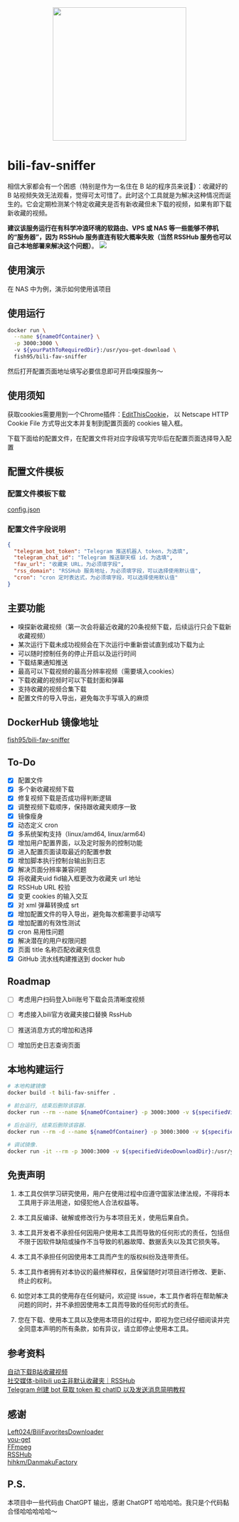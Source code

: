 <div align=center>
<img src="https://picbed-1253377077.cos.ap-guangzhou.myqcloud.com/img/202302121317373.png" width="300" height="300"/>
</div>

# bili-fav-sniffer
相信大家都会有一个困惑（特别是作为一名住在 B 站的程序员来说🤣）：收藏好的 B 站视频失效无法观看，觉得可太可惜了。此时这个工具就是为解决这种情况而诞生的。它会定期检测某个特定收藏夹是否有新收藏但未下载的视频，如果有即下载新收藏的视频。

**建议该服务运行在有科学冲浪环境的软路由、VPS 或 NAS 等一些能够不停机的“服务器”，因为 RSSHub 服务直连有较大概率失败（当然 RSSHub 服务也可以自己本地部署来解决这个问题）**。
![](https://picbed-1253377077.cos.ap-guangzhou.myqcloud.com/img/202303111755903.png)

## 使用演示
在 NAS 中为例，演示如何使用该项目

## 使用运行
```bash
docker run \
  --name ${nameOfContainer} \
  -p 3000:3000 \             
  -v ${yourPathToRequiredDir}:/usr/you-get-download \
  fish95/bili-fav-sniffer
```
然后打开配置页面地址填写必要信息即可开启嗅探服务～

## 使用须知

获取cookies需要用到一个Chrome插件：[EditThisCookie](https://chrome.google.com/webstore/detail/editthiscookie/fngmhnnpilhplaeedifhccceomclgfbg)，
以 Netscape HTTP Cookie File 方式导出文本并复制到配置页面的 cookies 输入框。

下载下面给的配置文件，在配置文件将对应字段填写完毕后在配置页面选择导入配置

## 配置文件模板
### 配置文件模板下载
[config.json](https://github.com/BarryLiu1995/bili-fav-sniffer/blob/main/template/config.json)

### 配置文件字段说明
```json
{
  "telegram_bot_token": "Telegram 推送机器人 token，为选填",
  "telegram_chat_id": "Telegram 推送聊天框 id，为选填",
  "fav_url": "收藏夹 URL，为必须填字段",
  "rss_domain": "RSSHub 服务地址，为必须填字段，可以选择使用默认值",
  "cron": "cron 定时表达式，为必须填字段，可以选择使用默认值"
}
```

## 主要功能
- 嗅探新收藏视频（第一次会将最近收藏的20条视频下载，后续运行只会下载新收藏视频）
- 某次运行下载未成功视频会在下次运行中重新尝试直到成功下载为止
- 可以随时控制任务的停止开启以及运行时间
- 下载结果通知推送
- 最高可以下载视频的最高分辨率视频（需要填入cookies）
- 下载收藏的视频时可以下载封面和弹幕
- 支持收藏的视频合集下载
- 配置文件的导入导出，避免每次手写填入的麻烦


## DockerHub 镜像地址
[fish95/bili-fav-sniffer](https://hub.docker.com/r/fish95/bili-fav-sniffer)

## To-Do
- [x] 配置文件
- [x] 多个新收藏视频下载
- [x] 修复视频下载是否成功得判断逻辑
- [x] 调整视频下载顺序，保持跟收藏夹顺序一致
- [x] 镜像瘦身
- [x] 动态定义 cron
- [x] 多系统架构支持（linux/amd64, linux/arm64)
- [x] 增加用户配置界面，以及定时服务的控制功能
- [x] 进入配置页面读取最近的配置参数
- [x] 增加脚本执行控制台输出到日志
- [x] 解决页面分辨率兼容问题
- [x] 将收藏夹uid fid输入框更改为收藏夹 url 地址
- [x] RSSHub URL 校验
- [x] 变更 cookies 的输入交互
- [x] 对 xml 弹幕转换成 srt
- [x] 增加配置文件的导入导出，避免每次都需要手动填写
- [x] 增加配置的有效性测试
- [x] cron 易用性问题
- [x] 解决潜在的用户权限问题
- [x] 页面 title 名称匹配收藏夹信息
- [x] GitHub 流水线构建推送到 docker hub

## Roadmap
- [ ] 考虑用户扫码登入bili账号下载会员清晰度视频
- [ ] 考虑接入bili官方收藏夹接口替换 RssHub
- [ ] 推送消息方式的增加和选择
- [ ] 增加历史日志查询页面


## 本地构建运行
```bash
# 本地构建镜像
docker build -t bili-fav-sniffer .

# 前台运行, 结束后删除该容器.
docker run --rm --name ${nameOfContainer} -p 3000:3000 -v ${specifiedVideoDownloadDir}:/usr/you-get-download bili-fav-sniffer

# 后台运行, 结束后删除该容器.
docker run --rm -d --name ${nameOfContainer} -p 3000:3000 -v ${specifiedVideoDownloadDir}:/usr/you-get-download bili-fav-sniffer

# 调试镜像.
docker run -it --rm -p 3000:3000 -v ${specifiedVideoDownloadDir}:/usr/you-get-download bili-fav-sniffer /bin/bash
```

## 免责声明
1. 本工具仅供学习研究使用，用户在使用过程中应遵守国家法律法规，不得将本工具用于非法用途，如侵犯他人合法权益等。

2. 本工具反编译、破解或修改行为与本项目无关，使用后果自负。

3. 本工具开发者不承担任何因用户使用本工具而导致的任何形式的责任，包括但不限于因软件缺陷或操作不当导致的机器故障、数据丢失以及其它损失等。

4. 本工具不承担任何因使用本工具而产生的版权纠纷及连带责任。

5. 本工具作者拥有对本协议的最终解释权，且保留随时对项目进行修改、更新、终止的权利。

6. 如您对本工具的使用存在任何疑问，欢迎提 issue，本工具作者将在帮助解决问题的同时，并不承担因使用本工具而导致的任何形式的责任。

7. 您在下载、使用本工具以及使用本项目的过程中，即视为您已经仔细阅读并完全同意本声明的所有条款，如有异议，请立即停止使用本工具。

## 参考资料
[自动下载B站收藏视频](https://blog.left.pink/archives/3073)\
[社交媒体-bilibili up主非默认收藏夹｜RSSHub](https://docs.rsshub.app/social-media.html#bilibili-up-zhu-fei-mo-ren-shou-cang-jia)\
[Telegram 创建 bot 获取 token 和 chatID 以及发送消息简明教程](https://hellodk.cn/post/743)

## 感谢
[Left024/BiliFavoritesDownloader](https://github.com/Left024/BiliFavoritesDownloader)\
[you-get](https://github.com/soimort/you-get)\
[FFmpeg](https://github.com/FFmpeg/FFmpeg)\
[RSSHub](https://github.com/DIYgod/RSSHub)\
[hihkm/DanmakuFactory](https://github.com/hihkm/DanmakuFactory)

## P.S.
本项目中一些代码由 ChatGPT 输出，感谢 ChatGPT 哈哈哈哈。我只是个代码黏合怪哈哈哈哈哈～


